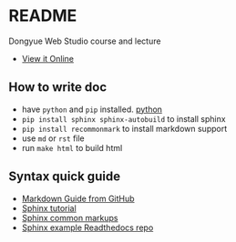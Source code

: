 # README
Dongyue Web Studio course and lecture 

- [View it Online](http://course.readthedocs.org/en/latest/)

## How to write doc

- have `python` and `pip` installed. [python](https://www.python.org/)
- `pip install sphinx sphinx-autobuild` to install sphinx
- `pip install recommonmark` to install markdown support
- use `md` or `rst` file
- run `make html` to build html

## Syntax quick guide

- [Markdown Guide from GitHub](https://guides.github.com/features/mastering-markdown/)
- [Sphinx tutorial](http://www.sphinx-doc.org/en/stable/tutorial.html)
- [Sphinx common markups](http://www.sphinx-doc.org/en/stable/rest.html)
- [Sphinx example Readthedocs repo](https://github.com/rtfd/readthedocs.org)